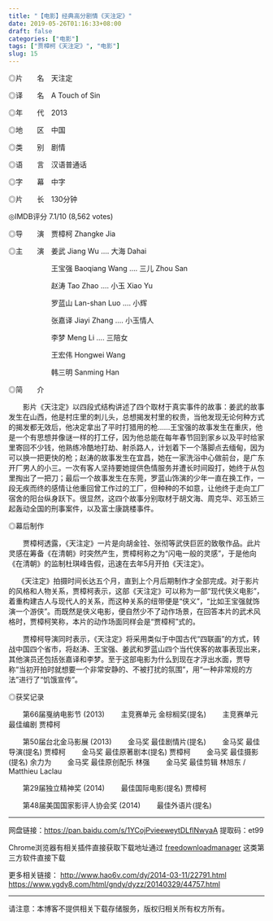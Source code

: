 ```yaml
---
title: "【电影】经典高分剧情《天注定》"
date: 2019-05-26T01:16:33+08:00
draft: false
categories: ["电影"]
tags: ["贾樟柯《天注定》", "电影"]
slug: 15
---
```




◎片　　名　天注定

◎译　　名　A Touch of Sin

◎年　　代　2013

◎地　　区　中国

◎类　　别　剧情

◎语　　言　汉语普通话

◎字　　幕　中字

◎片　　长　130分钟

◎IMDB评分  7.1/10 (8,562 votes)

◎导　　演　贾樟柯 Zhangke Jia

◎主　　演　姜武 Jiang Wu    .... 大海 Dahai

　　　　　　王宝强 Baoqiang Wang    .... 三儿 Zhou San

　　　　　　赵涛 Tao Zhao    .... 小玉 Xiao Yu

　　　　　　罗蓝山 Lan-shan Luo    .... 小辉

　　　　　　张嘉译 Jiayi Zhang    .... 小玉情人

　　　　　　李梦 Meng Li    .... 三陪女

　　　　　　王宏伟 Hongwei Wang

　　　　　　韩三明 Sanming Han



◎简　　介

　　影片《天注定》以四段式结构讲述了四个取材于真实事件的故事：姜武的故事发生在山西，他是村庄里的刺儿头，总想揭发村里的权贵，当他发现无论何种方式的揭发都无效后，他决定拿出了平时打猎用的枪……王宝强的故事发生在重庆，他是一个有思想并像谜一样的打工仔，因为他总能在每年春节回到家乡以及平时给家里寄回不少钱，他熟练冷酷地打劫、射杀路人，计划着下一个落脚点去缅甸，因为可以换一把更快的枪；赵涛的故事发生在宜昌，她在一家洗浴中心做前台，是广东开厂男人的小三。一次有客人坚持要她提供色情服务并遭长时间殴打，她终于从包里掏出了一把刀；最后一个故事发生在东莞，罗蓝山饰演的少年一直在换工作，一段无疾而终的感情让他重回曾工作过的工厂，但种种的不如意，让他终于走向工厂宿舍的阳台纵身跃下。很显然，这四个故事分别取材于胡文海、周克华、邓玉娇三起轰动全国的刑事案件，以及富士康跳楼事件。

◎幕后制作

　　贾樟柯透露，《天注定》一片是向胡金铨、张彻等武侠巨匠的致敬作品。此片灵感在筹备《在清朝》时突然产生，贾樟柯称之为“闪电一般的灵感”，于是他向《在清朝》的监制杜琪峰告假，迅速在去年5月开拍《天注定》。

　  《天注定》拍摄时间长达五个月，直到上个月后期制作才全部完成。对于影片的风格和人物关系，贾樟柯表示，这部《天注定》可以称为一部“现代侠义电影”，着重构建古人与现代人的关系，而这种关系的纽带便是“侠义”，“比如王宝强就饰演一个游侠”。而既然是侠义电影，便自然少不了动作场景，在回答本片的武术风格时，贾樟柯笑称，本片的动作场面同样会是“贾樟柯”式的。

　　贾樟柯导演同时表示，《天注定》将采用类似于中国古代“四联画”的方式，转战中国四个省市，将赵涛、王宝强、姜武和罗蓝山四个当代侠客的故事表现出来，其他演员还包括张嘉译和李梦。至于这部电影为什么到现在才浮出水面，贾导称“当初开拍时就想要一个非常安静的、不被打扰的氛围”，用“一种非常规的方法”进行了“饥饿宣传”。

◎获奖记录

　　第66届戛纳电影节 (2013)
　　主竞赛单元 金棕榈奖(提名)
　　主竞赛单元 最佳编剧 贾樟柯

　　第50届台北金马影展 (2013)
　　金马奖 最佳剧情片(提名)
　　金马奖 最佳导演(提名) 贾樟柯
　　金马奖 最佳原著剧本(提名) 贾樟柯
　　金马奖 最佳摄影(提名) 余力为
　　金马奖 最佳原创配乐 林强
　　金马奖 最佳剪辑 林旭东 / Matthieu Laclau

　　第29届独立精神奖 (2014)
　　最佳国际电影(提名) 贾樟柯

　　第48届美国国家影评人协会奖 (2014)
　　最佳外语片(提名) 

---

网盘链接：https://pan.baidu.com/s/1YCojPvieeweytDLflNwyaA 提取码：et99

Chrome浏览器有相关插件直接获取下载地址通过 [freedownloadmanager](https://www.freedownloadmanager.org/zh/) 这类第三方软件直接下载

更多相关链接：
<http://www.hao6v.com/dy/2014-03-11/22791.html>
<https://www.ygdy8.com/html/gndy/dyzz/20140329/44757.html>

---

请注意：本博客不提供相关下载存储服务，版权归相关所有权方所有。